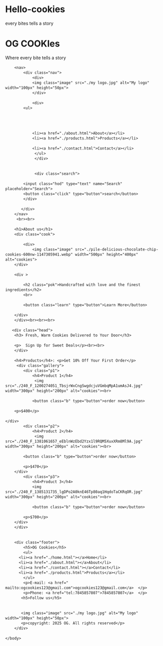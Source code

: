# Hello-cookies
every  bites tells a story
<!DOCTYPE html>
<html>
    <head>
        <title>e-commerce</title>
        <link rel="stylesheet" href="./og.css">
    </head>
    <h1>OG COOKIes</h1>
    <body>
         <p class="flavor">Where every bite tells a story</p>
         
        <nav>
            <div class="nav">
                <div>  
                <img class="image" src="./my logo.jpg" alt="My logo" width="100px" height="50px"> 
                </div>

                <div>
            <ul>
                  
                
                
               
                <li><a href="./about.html">About</a></li>
                <li><a href="./products.html">Products</a></li>
                
                <li><a href="./contact.html">Contact</a></li>
                 </ul>
                 </div>


                 <div class="search">
             
            <input class="hod" type="text" name="Search"  placeholder="Search">
            <button class="click" type="button">search</button>
            </div>
                
           </div>     
        </nav>
         <br><br>

        <h1>About us</h1>
        <div class="cook">
            
            <div>
                <img class="image" src="./pile-delicious-chocolate-chip-cookies-600nw-1147305941.webp" width="500px" height="400px" alt="cookies">
        </div>

        <div >

            <h2 class="pok">Handcrafted with love and the finest ingredients</h2>
            <br>

            <button class="learn" type="button">Learn More</button>
            
        </div>
        </div><br><br><br>
        
       <div class="head">
        <h3> Fresh, Warm Cookies Delivered to Your Door</h3>
        
        <p>  Sign Up for Sweet Deals</p><br><br>
        </div>
        
        <h4>Products</h4>: <p>Get 10% Off Your First Order</p>
         <div class="gallery">
            <div class="p1">
                <h4>Product 1</h4>
                 <img src="./240_F_1200274051_TbsjrWxCngSwgdcjuVGmbqMpA1umAsJ4.jpg" width="300px" height="200px" alt="cookies"><br>

                <button class="b" type="button">order now</button>
            
        <p>$400</p>

    </div>
            <div class="p2">
                <h4>Product 2</h4>
                 <img src="./240_F_1381061657_eEblnWzEbd2Yzx1l9RQM5XuxXRm8Ml9A.jpg"  width="300px" height="200px" alt="cookies"><br>

            <button class="b" type="button">order now</button>
           
            <p>$470</p>
        </div>
            <div class="p3">
                <h4>Product 3</h4>
                <img src="./240_F_1385131735_lgDPo2A0knE46Tp80aq1HqdoTaCKRqOR.jpg"  width="300px" height="200px" alt="cookies"><br>

                <button class="b" type="button">order now</button>
             
            <p>$700</p>
        </div>
        </div>


        <div class="footer">
            <h5>OG Cookies</h5>
            <ul>
          <li><a href="./home.html"></a>Home</li> 
          <li><a href="./about.html"></a>About</li> 
          <li><a href="./contact.html"></a>Contact</li>
          <li><a href="./products.html">Products</a></li>
            </ul>
            <p>E-mail: <a href=" mailto:ogcookies123@gmail.com">ogcookies123@gmail.com</a>  </p>
            <p>Phone: <a href="tel:7845857807">7845857807</a>  </p>
           <h5>Follow us</h5>
         
           
           <img class="image" src="./my logo.jpg" alt="My logo" width="100px" height="50px">
           <p>copyright: 2025 OG. All rights reserved</p>
        </div>
            
    </body>
</html>

